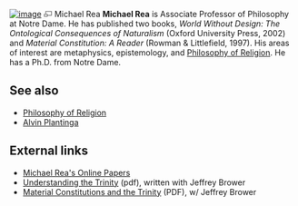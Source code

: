 [![image](images/thumb/3/33/Rea.jpeg/150px-Rea.jpeg)](http://www.theopedia.com/File:Rea.jpeg)
[![image](data:image/png;base64,iVBORw0KGgoAAAANSUhEUgAAAA8AAAALCAAAAACFLIiAAAAAAnRSTlMA/1uRIrUAAABPSURBVAjXY/j///+5vXDwjAHIr26ZAgXZe8H8a/+hoIcw/9nevdVL9+79DuPvzQYZFPUezu8BMZLXgkExnD8HAu6hqv//n+HZVjD4DuUDAKlChD3fj6aPAAAAAElFTkSuQmCC)](http://www.theopedia.com/File:Rea.jpeg "Enlarge")
Michael Rea
**Michael Rea** is Associate Professor of Philosophy at Notre Dame.
He has published two books,
*World Without Design: The Ontological Consequences of Naturalism*
(Oxford University Press, 2002) and
*Material Constitution: A Reader* (Rowman & Littlefield, 1997). His
areas of interest are metaphysics, epistemology, and
[Philosophy of Religion](Philosophy_of_Religion "Philosophy of Religion").
He has a Ph.D. from Notre Dame.

## See also

-   [Philosophy of Religion](Philosophy_of_Religion "Philosophy of Religion")
-   [Alvin Plantinga](Alvin_Plantinga "Alvin Plantinga")

## External links

-   [Michael Rea's Online Papers](http://www.nd.edu/~ndphilo/faculty/mre.htm)
-   [Understanding the Trinity](http://www.nd.edu/~mrea/Online%20Papers/Understanding%20the%20Trinity.pdf)
    (pdf), written with Jeffrey Brower
-   [Material Constitutions and the Trinity](http://www.nd.edu/~mrea/Online%20Papers/Material%20Constitution%20and%20the%20Trinity.pdf)
    (PDF), w/ Jeffrey Brower




